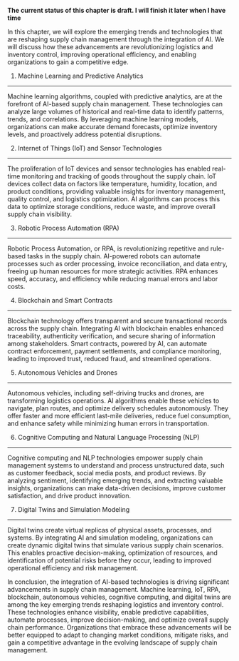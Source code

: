 **The current status of this chapter is draft. I will finish it later when I have time**

In this chapter, we will explore the emerging trends and technologies that are reshaping supply chain management through the integration of AI. We will discuss how these advancements are revolutionizing logistics and inventory control, improving operational efficiency, and enabling organizations to gain a competitive edge.

1. Machine Learning and Predictive Analytics
--------------------------------------------

Machine learning algorithms, coupled with predictive analytics, are at the forefront of AI-based supply chain management. These technologies can analyze large volumes of historical and real-time data to identify patterns, trends, and correlations. By leveraging machine learning models, organizations can make accurate demand forecasts, optimize inventory levels, and proactively address potential disruptions.

2. Internet of Things (IoT) and Sensor Technologies
---------------------------------------------------

The proliferation of IoT devices and sensor technologies has enabled real-time monitoring and tracking of goods throughout the supply chain. IoT devices collect data on factors like temperature, humidity, location, and product conditions, providing valuable insights for inventory management, quality control, and logistics optimization. AI algorithms can process this data to optimize storage conditions, reduce waste, and improve overall supply chain visibility.

3. Robotic Process Automation (RPA)
-----------------------------------

Robotic Process Automation, or RPA, is revolutionizing repetitive and rule-based tasks in the supply chain. AI-powered robots can automate processes such as order processing, invoice reconciliation, and data entry, freeing up human resources for more strategic activities. RPA enhances speed, accuracy, and efficiency while reducing manual errors and labor costs.

4. Blockchain and Smart Contracts
---------------------------------

Blockchain technology offers transparent and secure transactional records across the supply chain. Integrating AI with blockchain enables enhanced traceability, authenticity verification, and secure sharing of information among stakeholders. Smart contracts, powered by AI, can automate contract enforcement, payment settlements, and compliance monitoring, leading to improved trust, reduced fraud, and streamlined operations.

5. Autonomous Vehicles and Drones
---------------------------------

Autonomous vehicles, including self-driving trucks and drones, are transforming logistics operations. AI algorithms enable these vehicles to navigate, plan routes, and optimize delivery schedules autonomously. They offer faster and more efficient last-mile deliveries, reduce fuel consumption, and enhance safety while minimizing human errors in transportation.

6. Cognitive Computing and Natural Language Processing (NLP)
------------------------------------------------------------

Cognitive computing and NLP technologies empower supply chain management systems to understand and process unstructured data, such as customer feedback, social media posts, and product reviews. By analyzing sentiment, identifying emerging trends, and extracting valuable insights, organizations can make data-driven decisions, improve customer satisfaction, and drive product innovation.

7. Digital Twins and Simulation Modeling
----------------------------------------

Digital twins create virtual replicas of physical assets, processes, and systems. By integrating AI and simulation modeling, organizations can create dynamic digital twins that simulate various supply chain scenarios. This enables proactive decision-making, optimization of resources, and identification of potential risks before they occur, leading to improved operational efficiency and risk management.

In conclusion, the integration of AI-based technologies is driving significant advancements in supply chain management. Machine learning, IoT, RPA, blockchain, autonomous vehicles, cognitive computing, and digital twins are among the key emerging trends reshaping logistics and inventory control. These technologies enhance visibility, enable predictive capabilities, automate processes, improve decision-making, and optimize overall supply chain performance. Organizations that embrace these advancements will be better equipped to adapt to changing market conditions, mitigate risks, and gain a competitive advantage in the evolving landscape of supply chain management.
